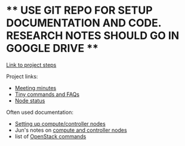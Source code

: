 # ** USE GIT REPO FOR SETUP DOCUMENTATION AND CODE. RESEARCH NOTES SHOULD GO IN GOOGLE DRIVE **

[Link to project steps](https://docs.google.com/document/d/1N-ixCBM_nZvPRs9JsWNzp4dF4YhqW0Mk3ZA0vowxZNo/edit#heading=h.2ok0982uz0ov)

Project links:
* [Meeting minutes](https://drive.google.com/drive/u/1/folders/0B5Wxg1jCxl-BNWxTNVpMbXB6RUE)
* [Tiny commands and FAQs](https://docs.google.com/document/d/14NCuQ8l0PjKkN2PfowlrMn5WMdq3RWWw87oC5XRtbQc/edit)
* [Node status](https://docs.google.com/document/d/1FnMgt1V3sxsMqOLAsn-i2PTn4U52lrNScHRd0icH5gg/edit#heading=h.5ahyuj6sjx1)

Often used documentation:
* [Setting up compute/controller nodes](https://github.com/jamestaylr/systems-capstone/blob/master/openstack-docs/controller-compute-setup.md)
* Jun's notes on [compute and controller nodes](https://docs.google.com/document/d/1CQ5WoX6huVVCcsP5OZli07QpCLHAt0bzA2vZTL-INAQ/edit)
* list of [OpenStack commands](https://docs.openstack.org/python-openstackclient/latest/cli/command-list.html)
